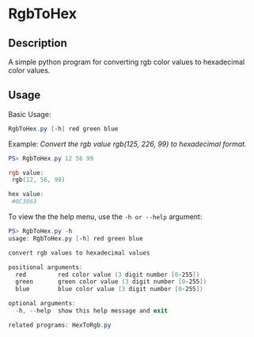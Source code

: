 # RgbToHex
## Description
A simple python program for converting rgb color values to hexadecimal color values.

## Usage
Basic Usage:
```PowerShell
RgbToHex.py [-h] red green blue
```

Example:
*Convert the rgb value rgb(125, 226, 99) to hexadecimal format.*
```PowerShell
PS> RgbToHex.py 12 56 99

rgb value:
 rgb(12, 56, 99)

hex value:
 #0C3863
```

To view the the help menu, use the ```-h or --help``` argument:
```PowerShell
PS> RgbToHex.py -h
usage: RgbToHex.py [-h] red green blue

convert rgb values to hexadecimal values

positional arguments:
  red         red color value (3 digit number [0-255])
  green       green color value (3 digit number [0-255])
  blue        blue color value (3 digit number [0-255])

optional arguments:
  -h, --help  show this help message and exit

related programs: HexToRgb.py
```
